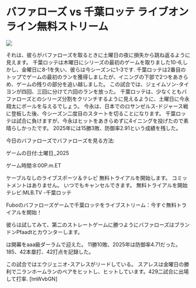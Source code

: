 # バファローズ vs 千葉ロッテ ライブオンライン無料ストリーム  
  
  
[![](https://i.imgur.com/qSNzIqt.png)](https://movie.rssnews.media/XswGwrzAW.php)  
  
それは、彼らがバファローズを取るときに土曜日の夜に損失から跳ね返るように見えます。 千葉ロッテは木曜日にシリーズの最初のゲームを取りました10-6,しかし、金曜日に8-1を失い、彼らは今シーズンに1-3です. 千葉ロッテは2番目のトップでゲームの最初のランを獲得しましたが、イニングの下部で2つをあきらめ、ゲームの残りの部分を追い越しました。 この試合では、ジェイムソン-タイヨンが四回、三回に分けて六回のランを放った。 千葉ロッテは、少なくともバファローズとのシリーズ分割をクリンチするように見えるように、土曜日に今永翔太にボールを与えるでしょう。 今永は、日本でのロサンゼルス-ドジャース戦に登板した後、今シーズン二度目のスタートを切ることになります。 千葉ロッテは試合に負けますが、今永はヒットをあきらめずに4イニングを投げたので素晴らしかったです。 2025年には15勝3敗、防御率2.91という成績を残した。

今日のバファローズでバファローズを見る方法:

ゲームの日付:土曜日,,2025

ゲーム時間:8:00P.m.ET

ケーブルなしのライブスポーツ＆テレビ
無料トライアルを開始します。 コミットメントはありません。 いつでもキャンセルできます。
無料トライアルを開始
テレビ:MLB.TV -千葉ロッテ

Fuboのバファローズゲームで千葉ロッテをライブストリーム：今すぐ無料トライアルを開始！

彼らは試してみて、第二のストレートゲームに勝つようにバファローズはブランドンPfaadtとカウンターします。

は開幕をaaa級ダーラムで迎えた。 11勝10敗、2025年は防御率4.71だった。 185、42本塁打、42打点を記録した。

この試合ではエウジェニオ-スアレスがリードしている。 スアレスは金曜日の勝利で二ランホームランのペアをヒットし、ヒットしています。429二試合に出場して打率. [lmWvbGN]